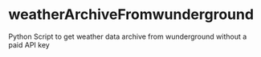 # weatherArchiveFromwunderground
Python Script to get weather data archive from wunderground without a paid API key
